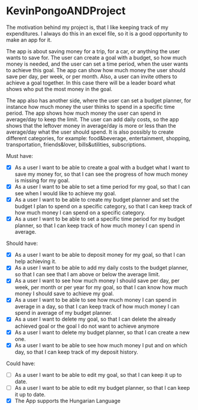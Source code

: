 # KevinPongoANDProject

The motivation behind my project is, that I like keeping track of my  expenditures. I always do this in an excel file, so it is a good opportunity to make an app for it. 

The app is about saving money for a trip, for a car, or anything the user wants to save for. The user can create a goal with a budget, so how much money is needed, and the user can set a time period, when the user wants to achieve this goal. The app can show how much money the user should save per day, per week, or per month. Also, a user can invite others to achieve a goal together. In this case there will be a leader board what shows who put the most money in the goal.

The app also has another side, where the user can set a budget planner, for instance how much money the user thinks to spend in a specific time period. The app shows how much money the user can spend in average/day to keep the limit. The user can add daily costs, so the app shows that the leftover money in average/day is more or less than the average/day what the user should spend. It is also possibly to create different categories, for example: food&beverage, entertainment, shopping, transportation, friends&lover, bills&utilities, subscriptions.

Must have:
- [x] As a user I want to be able to create a goal with a budget what I want to save my money for, so that I can see the progress of  how much money is missing for my goal.
- [x] As a user I want to be able to set a time period for my goal, so that I can see when I would like to achieve my goal.
- [x] As a user I want to be able to create my budget planner and set the budget I plan to spend on a specific category, so that I can keep track of how much money I can spend on a specific category.
- [x] As a user I want to be able to set a specific time period for my budget planner, so that I can keep track of how much money I can spend in average.

Should have:
- [x]	As a user I want to be able to deposit money for my goal, so that I can help achieving it.
- [x]	As a user I want to be able to add my daily costs to the budget planner, so that I can see that I am above or below the average limit.
- [x]	As a user I want to see how much money I should save per day, per week, per month or per year for my goal, so that I can know how much money I should save to achieve my goal.
- [x]	As a user I want to be able to see how much money I can spend in average in a day, so that I can keep track of how much money I can spend in average of my budget planner.
- [x]  As a user I want to delete my goal, so that I can delete the already achieved goal or the goal I do not want to achieve anymore
- [x]  As a user I want to delete my budget planner, so that I can create a new one.
- [x] As a user I want to be able to see how much money I put and on which day, so that I can keep track of my deposit history.

Could have:
- [ ] As a user I want to be able to edit my goal, so that I can keep it up to date.
- [ ] As a user I want to be able to edit my budget planner, so that I can keep it up to date.
- [x] The App supports the Hungarian Language
